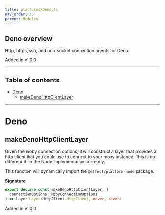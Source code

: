 ```yaml
---
title: platforms/Deno.ts
nav_order: 35
parent: Modules
---
```


## Deno overview

Http, https, ssh, and unix socket connection agents for Deno.

Added in v1.0.0

---

<h2 class="text-delta">Table of contents</h2>

- [Deno](#deno)
  - [makeDenoHttpClientLayer](#makedenohttpclientlayer)

---

# Deno

## makeDenoHttpClientLayer

Given the moby connection options, it will construct a layer that provides a
http client that you could use to connect to your moby instance. This is no
different than the Node implementation currently.

This function will dynamically import the `@effect/platform-node` package.

**Signature**

```ts
export declare const makeDenoHttpClientLayer: (
  connectionOptions: MobyConnectionOptions
) => Layer.Layer<HttpClient.HttpClient, never, never>
```

Added in v1.0.0
